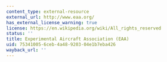 ```yaml
---
content_type: external-resource
external_url: http://www.eaa.org/
has_external_license_warning: true
license: https://en.wikipedia.org/wiki/All_rights_reserved
status: ''
title: Experimental Aircraft Association (EAA)
uid: 75341005-6ceb-4a48-9203-04e1b7eba426
wayback_url: ''
---
```

